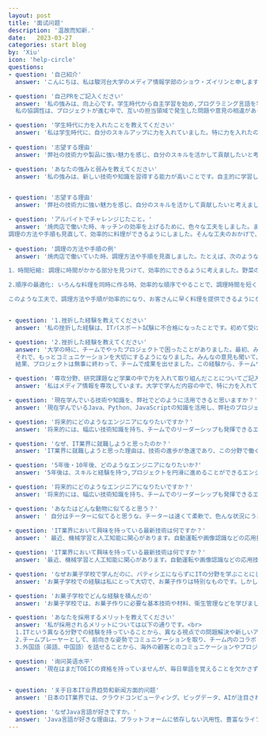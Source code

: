 ```yaml
---
layout: post
title: '面试问题'
description: '温故而知新.'
date:   2023-03-27
categories: start blog
by: 'Xiu'
icon: 'help-circle'
questions:
- question: '自己紹介'
  answer: 'こんにちは、私は駿河台大学のメディア情報学部のショウ・ズイリンと申します。私はIT企業での活躍を目指し、特にプログラム開発に興味を持っています。プログラミングやウェブデザインなど、IT分野において様々なスキルを身につけてきました。これまでの経験を活かし、会社に貢献できるよう努めてまいります。よろしくお願いいたします。'

- question: '自己PRをご記入ください'
  answer: '私の強みは、向上心です。学生時代から自主学習を始め,プログラミング言語を学び、プログラムを書くことで、問題解決の能力と創造力を伸ばした。また、チームプロジェクトに参加することで、コミュニケーション能力を向上させ、協調性も身につけました。御社の開発部門に興味を持ち、私の経験を活かしてお客様の要望を把握し、最適なソリューションを提供することができます。また自己改善を重視し、チームに貢献しながら一緒に成長していきたいと思います。<br>
  私の協調性は、プロジェクトが進む中で、互いの担当領域で発生した問題や意見の相違がありましたが、私は積極的にチームメンバーとコミュニケーションを取り、お互いの意見や提案を尊重し合い、最善の解決策を見つけるために協力しました。'

- question: '学生時代に力を入れたことを教えてください'
  answer: '私は学生時代に、自分のスキルアップに力を入れていました。特に力を入れたのは、Javaプログラミングの学習でした。独学で学び、基礎知識や開発スキルを身につけました。オンライン模擬試験で不足分野を特定し、改善に努め、最終的にJava資格を取得しました。この経験を通じて、自己学習力を高め、目標に向かって努力する大切さや、新しいチャレンジの楽しさ、自己成長の意義を感じることができました。'
  
- question: '志望する理由'
  answer: '弊社の技術力や製品に強い魅力を感じ、自分のスキルを活かして貢献したいと考えました。また、社内の風土やチームワークの良さにも惹かれました。弊社で働くことで、技術者として成長できると確信しています。'

- question: 'あなたの強みと弱みを教えてください'
  answer: '私の強みは、新しい技術や知識を習得する能力が高いことです。自主的に学習し、実践を通じて習得していくことが得意です。一方、私の弱みは、時には細部にこだわりすぎてしまうことです。しかし、時間管理や優先順位の設定を意識することで、効率的にタスクをこなすよう努力しています。'


- question: '志望する理由'
  answer: '弊社の技術力に強い魅力を感じ、自分のスキルを活かして貢献したいと考えました。また、社内の風土やチームワークの良さにも惹かれました。弊社で働くことで、技術者として成長できると確信しています。'

- question: 'アルバイトでチャレンジじたこと。'
  answer: '焼肉店で働いた時、キッチンの効率を上げるために、色々な工夫をしました。まず、作業場をきれいに整理し、道具や食材の場所をうまく配置して、スタッフが動きやすくなるように改善しました。それから、みんなの役割をはっきりさせて、スムーズに連携できるようにコミュニケーションを大切にしました。<br>
調理の方法や手順も見直して、効率的に料理ができるようにしました。そんな工夫のおかげで、キッチンの効率がずいぶん上がって、お客さんへのサービスもよくなりました。この経験で、チームで協力して効率を上げることの大切さを学びました。'
  
- question: '調理の方法や手順の例'
  answer: '焼肉店で働いていた時、調理方法や手順を見直しました。たとえば、次のようなことをやりました。<br>

1．時間短縮: 調理に時間がかかる部分を見つけて、効率的にできるように考えました。野菜の下ごしらえは前もってやって、忙しい時間にすぐ料理ができるようにしました。<br>

2.順序の最適化: いろんな料理を同時に作る時、効率的な順序でやることで、調理時間を短くしました。火が通りにくい食材を先に調理し、その間に他の食材の準備をするように、ステップを上手く組み合わせました。<br>

このような工夫で、調理方法や手順が効率的になり、お客さんに早く料理を提供できるようになりました。'


- question: '1.挫折した経験を教えてください'
  answer: '私の挫折した経験は、ITパスポート試験に不合格になったことです。初めて受けた時、ITに関する基礎的な知識が不十分で、結果的に落ちてしまいました。しかし、私はその失敗から多くのことを学び、知識をより深めるために勉強を続けました。2回目に挑戦した時は合格することができ、その経験から、私は努力と継続的な学習の重要性を理解しました。'

- question: '2.挫折した経験を教えてください'
  answer: '大学の時に、チームでやったプロジェクトで困ったことがありました。最初、みんなとの話し合いが上手くいかなくて、プロジェクトが進まなかったんです。自分の意見ばかり言って、チームの目標を忘れていたことに気づきました。<br>
  それで、もっとコミュニケーションを大切にするようになりました。みんなの意見も聞いて、柔軟に対応することを心がけました。そして、定期的にミーティングをして、みんなで進捗や問題を共有しました。<br>
  結果、プロジェクトは無事に終わって、チームで成果を出せました。この経験から、チームワークとコミュニケーションの大切さを学びました。これからは、この経験を生かして、仕事でもスムーズなコミュニケーションを大切にしたいです。'

- question: '専攻分野、研究課題など学業の中で力を入れて取り組んだことについてご記入ください'
  answer: '私はメディア情報を専攻しています。大学で学んだ内容の中で、特に力を入れて取り組んだのはデータベースとWebの設計でした。データベースについては、SQLを中心に学び、簡単なクエリの作成から複雑なデータベースの設計まで幅広く学びました。また、Webの設計については、HTMLやCSS、JavaScriptを学び、自分で簡単なWebページの作成から始め、jQueryやVueを使用してより複雑なデザインを実現することができました。'

- question: '現在学んでいる技術や知識を、弊社でどのように活用できると思いますか？'
  answer: '現在学んでいるJava、Python、JavaScriptの知識を活用し、弊社のプロジェクト開発に貢献できると思います。また、機械学習の基本的な知識も持っているため、今後の技術開発にも役立てられると考えています。'

- question: '将来的にどのようなエンジニアになりたいですか？'
  answer: '将来的には、幅広い技術知識を持ち、チームでのリーダーシップも発揮できるエンジニアになりたいです。また、社会に貢献できるような技術開発に携わりたいと考えています。'

- question: 'なぜ、IT業界に就職しようと思ったのか？'
  answer: 'IT業界に就職しようと思った理由は、技術の進歩が急速であり、この分野で働くことによって、社会にポジティブな影響を与える技術やサービスを開発・提供できると感じました。また、IT業界は常に変化し続けるため、自分自身も新しい知識やスキルを習得し続けることができ、やりがいのある仕事だと思います。'

- question: '5年後・10年後、どのようなエンジニアになりたいか?'
  answer: '5年後は、スキルと経験を持つ,プロジェクトを円滑に進めることができるエンジニアになりたいと考えています。10年後は、革新的なプロジェクトを作り、国際的な視野を持ち、国際的なチームで働くエンジニアになりたいです。'

- question: '将来的にどのようなエンジニアになりたいですか？'
  answer: '将来的には、幅広い技術知識を持ち、チームでのリーダーシップも発揮できるエンジニアになりたいです。また、社会に貢献できるような技術開発に携わりたいと考えています。'

- question: 'あなたはどんな動物に似てると思う？'
  answer: ' 自分はチーターに似てると思うな。チーターは速くて柔軟で、色んな状況にうまく対応できるでしょ。僕も新しいことや技術にすぐ慣れて、問題解決が得意だよ。それに、チーターはすごく集中力があって、目標を見つけたら他のことに気を取られない。僕も目標に向かって集中して頑張るタイプだから、自分はチーターに似てると思うんだ。'
  
- question: 'IT業界において興味を持っている最新技術は何ですか？'
  answer: ' 最近、機械学習と人工知能に関心があります。自動運転や画像認識などの応用技術が急速に発展しており、今後のIT業界に大きな影響を与えると思っています。'

- question: 'IT業界において興味を持っている最新技術は何ですか？'
  answer: '最近、機械学習と人工知能に関心があります。自動運転や画像認識などの応用技術が急速に発展しており、今後のIT業界に大きな影響を与えると思っています。'

- question: 'なぜお菓子学校で学んだのに、パティシエにならずにITの分野を学ぶことにしたのですか'
  answer: 'お菓子学校での経験は私にとって大切で、お菓子作りは特別なものです。しかし、IT業界への興味があり、プログラミングを学ぶことで新たな挑戦ができると感じました。IT業界は技術革新が急速で、絶えず新しいことに挑戦できる環境が魅力です。また、独学でスキルを向上させることができる点も魅力的でした。私は自分自身の成長のために、新しいことに挑戦し続けたいと考えています。'

- question: 'お菓子学校でどんな経験を積んだの'
  answer: 'お菓子学校では、お菓子作りに必要な基本技術や材料、衛生管理などを学びました。また、様々な種類のお菓子を作る中で、創造性や発想力を養いました。授業や実習を通じて、チームワークやリーダーシップなども学びました。私がお菓子学校で最優秀学生賞を受賞したのは、授業や実習に真剣に取り組み、先生方や仲間と協力しながら、自分自身の技術向上に全力で取り組んだからだと思います。'

- question: 'あなたを採用するメリットを教えてください'
  answer: '私が採用されるメリットについては以下の通りです。<br>
  1.ITという異なる分野での経験を持っていることから、異なる視点での問題解決や新しいアイデアを提供できます。<br>
  2.チームプレーヤーとして、前向きな姿勢でコミュニケーションを取り、チーム内のコラボレーションをサポートすることができます。新しい技術や知識を積極的に学び、自己成長に努めることができます。これにより、会社の発展や目標達成に向けた貢献が期待できます。<br>
  3.外国語（英語、中国語）を話せることから、海外の顧客とのコミュニケーションやプロジェクトにも貢献できます。'

- question: '询问英语水平'
  answer: '現在はまだTOEICの資格を持っていませんが、毎日単語を覚えることを欠かさずに2年間続けています。自分自身で勉強していますが、日常会話については理解できるレベルに達していると思います。今後も英語の学習を続け、より高いレベルの英語力を目指しています。'
  

- question: '关于日本IT业界趋势和新闻方面的问题'
  answer: '日本のIT業界では、クラウドコンピューティング、ビッグデータ、AIが注目されています。企業と政府のデジタル化も進行中です。これらのトレンドに注意を払い、学習しています'

- question: 'なぜJava言語が好きですか。'
  answer: 'Java言語が好きな理由は、プラットフォームに依存しない汎用性、豊富なライブラリとフレームワーク、そして大規模な開発コミュニティが存在するためです。これにより、効率的に高品質なソフトウェアを開発できます。'
---
```



